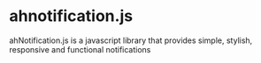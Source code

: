 # ahnotification.js
ahNotification.js is a javascript library that provides simple, stylish, responsive and functional notifications
